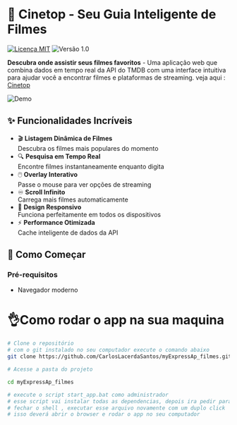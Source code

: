 # 🎥 Cinetop - Seu Guia Inteligente de Filmes

[![Licença MIT](https://img.shields.io/badge/Licença-MIT-green.svg)](https://opensource.org/licenses/MIT)
![Versão 1.0](https://img.shields.io/badge/Versão-1.0-blue.svg)

**Descubra onde assistir seus filmes favoritos** - Uma aplicação web que combina dados em tempo real da API do TMDB com uma interface intuitiva para ajudar você a encontrar filmes e plataformas de streaming. veja aqui : <a href="https://cinetop.onrender.com" target="_blank">Cinetop</a>



![Demo](https://media.giphy.com/media/v1.Y2lkPTc5MGI3NjExd3Z2d3FpOG1qb2xwZ3hjbGZ0a2V4a2QxZXVqM3hqYzN4Z2d6dDR6eCZlcD12MV9pbnRlcm5hbF9naWZfYnlfaWQmY3Q9Zw/3orieS4jfHJaKwkeli/giphy.gif)

## ✨ Funcionalidades Incríveis

- 🎬 **Listagem Dinâmica de Filmes**  
  Descubra os filmes mais populares do momento
- 🔍 **Pesquisa em Tempo Real**  
  Encontre filmes instantaneamente enquanto digita
- 🖱️ **Overlay Interativo**  
  Passe o mouse para ver opções de streaming
- ♾️ **Scroll Infinito**  
  Carrega mais filmes automaticamente
- 📱 **Design Responsivo**  
  Funciona perfeitamente em todos os dispositivos
- ⚡ **Performance Otimizada**  
  Cache inteligente de dados da API

## 🚀 Como Começar

### Pré-requisitos
- Navegador moderno

# 👌Como rodar o app na sua maquina
```bash
# Clone o repositório
# com o git instalado no seu computador execute o comando abaixo
git clone https://github.com/CarlosLacerdaSantos/myExpressAp_filmes.git

# Acesse a pasta do projeto

cd myExpressAp_filmes

# execute o script start_app.bat como administrador
# esse script vai instalar todas as dependencias, depois ira pedir para 
# fechar o shell , executar esse arquivo novamente com um duplo click 
# isso deverá abrir o browser e rodar o app no seu computador





